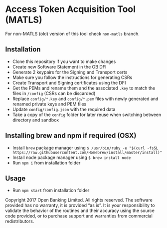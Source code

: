 # Access Token Acquisition Tool (MATLS)

For non-MATLS (old) version of this tool check `non-matls` branch.

## Installation
- Clone this repository if you want to make changes
- Create new Software Statement in the OB DFI
- Generate 2 keypairs for the Signing and Transport certs
- Make sure you follow the instructions for generating CSRs 
- Create Transport and Signing certificates using the DFI
- Get the PEMs and rename them and the associated `.key` to match the files in `/config` (CSRs can be discarded)
- Replace `config/*.key` and `config/*.pem` files with newly generated and renamed private keys and PEM files
- Update `config/config.json` with the required data
- Take a copy of the `config` folder for later reuse when switching between directory and sandbox

## Installing brew and npm if required (OSX)
- Install `brew` package manager using `$ /usr/bin/ruby -e "$(curl -fsSL https://raw.githubusercontent.com/Homebrew/install/master/install)"`
- Install node package manager using `$ brew install node`
- Run `npm i` from installation folder

## Usage
- Run `npm start` from installation folder

Copyright 2017 Open Banking Limited. All rights reserved.
The software provided has no warranty, it is provided “as is”. It is your responsibility to validate the behavior of the routines and their accuracy using the source code provided, or to purchase support and warranties from commercial redistributors.

